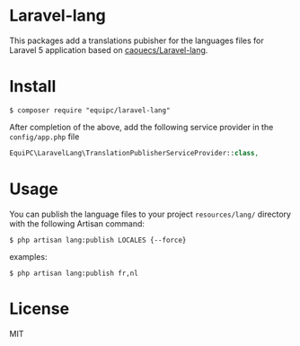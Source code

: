 # Laravel-lang

This packages add a translations pubisher for the languages files for Laravel 5 application based on [caouecs/Laravel-lang](https://github.com/caouecs/Laravel-lang).

# Install

```shell
$ composer require "equipc/laravel-lang"
```

After completion of the above, add the following service provider in the `config/app.php` file

```php
EquiPC\LaravelLang\TranslationPublisherServiceProvider::class,
```

# Usage

You can publish the language files to your project `resources/lang/` directory with the following Artisan command:

```shell
$ php artisan lang:publish LOCALES {--force}
```

examples:

```shell
$ php artisan lang:publish fr,nl
```

# License

MIT